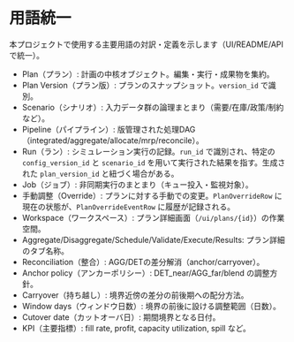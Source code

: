 # 用語統一

本プロジェクトで使用する主要用語の対訳・定義を示します（UI/README/APIで統一）。

- Plan（プラン）: 計画の中核オブジェクト。編集・実行・成果物を集約。
- Plan Version（プラン版）: プランのスナップショット。`version_id` で識別。
- Scenario（シナリオ）: 入力データ群の論理まとまり（需要/在庫/政策/制約など）。
- Pipeline（パイプライン）: 版管理された処理DAG（integrated/aggregate/allocate/mrp/reconcile）。
- Run（ラン）: シミュレーション実行の記録。`run_id` で識別され、特定の `config_version_id` と `scenario_id` を用いて実行された結果を指す。生成された `plan_version_id` と紐づく場合がある。
- Job（ジョブ）: 非同期実行のまとまり（キュー投入・監視対象）。
- 手動調整（Override）: プランに対する手動での変更。`PlanOverrideRow` に現在の状態が、`PlanOverrideEventRow` に履歴が記録される。
- Workspace（ワークスペース）: プラン詳細画面（`/ui/plans/{id}`）の作業空間。
- Aggregate/Disaggregate/Schedule/Validate/Execute/Results: プラン詳細のタブ名称。
- Reconciliation（整合）: AGG/DETの差分解消（anchor/carryover）。
- Anchor policy（アンカーポリシー）: DET_near/AGG_far/blend の調整方針。
- Carryover（持ち越し）: 境界近傍の差分の前後期への配分方法。
- Window days（ウィンドウ日数）: 境界の前後に設ける調整範囲（日数）。
- Cutover date（カットオーバ日）: 期間境界となる日付。
- KPI（主要指標）: fill rate, profit, capacity utilization, spill など。
